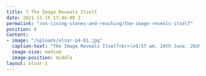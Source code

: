 ```yaml
---
title: 7 The Image Reveals Itself
date: 2021-11-15 17:44:00 Z
permalink: "/on-living-stones-and-reaching/the-image-reveals-itself"
position: 6
Content:
- image: "/uploads/olsar-p4-01.jpg"
  caption-text: "The Image Reveals Itself<br>\n9:57 am, 24th June, 2020 \n"
  image-size: medium
  image-position: middle
layout: olsar-1
---
```


